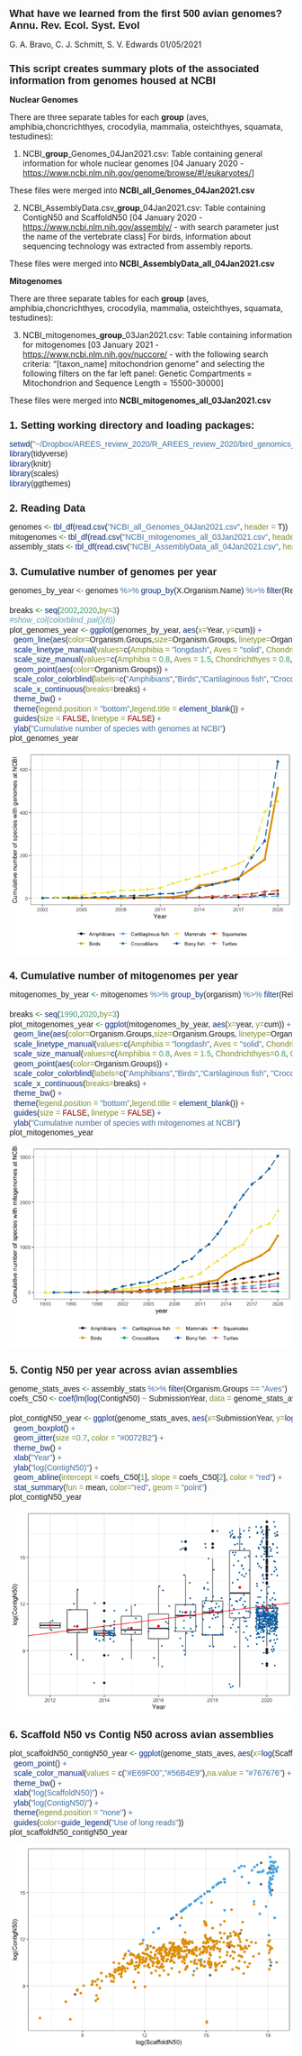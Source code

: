 What have we learned from the first 500 avian genomes? <br> Annu.
Rev. Ecol. Syst. Evol
================
G. A. Bravo, C. J. Schmitt, S. V. Edwards
01/05/2021

<style type="text/css">

body{ /* Normal  */
      font-size: 14px;
  }
td {  /* Table  */
  font-size: 10px;
}
h1.title {
  font-size: 22px;
  color: DarkBlue;
  font-family: Arial, Helvetica, sans-serif;
}
h1 { /* Header 1 */
  font-size: 18px;
  font-weight: bold;
  font-family: Arial, Helvetica, sans-serif;
}
h2 { /* Header 2 */
  font-size: 16px;
  font-family: Arial, Helvetica, sans-serif;
  font-style: oblique;
}
h3 { /* Header 3 */
  font-size: 14px;
  font-family: Arial, Helvetica, sans-serif;
  font-style: oblique;
}
code.r{ /* Code block */
    font-size: 14px;
    font-family: Arial, Helvetica, sans-serif;
    font-stretch: expanded;
}
pre { /* Code block - determines code spacing between lines */
    font-size: 14px;
    font-family: Arial, Helvetica, sans-serif;
}
</style>

# **This script creates summary plots of the associated information from genomes housed at NCBI**

**Nuclear Genomes**

There are three separate tables for each **group** (aves,
amphibia,choncrichthyes, crocodylia, mammalia, osteichthyes, squamata,
testudines):

1.  NCBI\_**group**\_Genomes\_04Jan2021.csv: Table containing general
    information for whole nuclear genomes \[04 January 2020 -
    <https://www.ncbi.nlm.nih.gov/genome/browse/#!/eukaryotes/>\]

These files were merged into **NCBI\_all\_Genomes\_04Jan2021.csv**

2.  NCBI\_AssemblyData.csv\_**group**\_04Jan2021.csv: Table containing
    ContigN50 and ScaffoldN50 \[04 January 2020 -
    <https://www.ncbi.nlm.nih.gov/assembly/> - with search parameter
    just the name of the vertebrate class\] For birds, information about
    sequencing technology was extracted from assembly reports.

These files were merged into **NCBI\_AssemblyData\_all\_04Jan2021.csv**

**Mitogenomes**

There are three separate tables for each **group** (aves,
amphibia,choncrichthyes, crocodylia, mammalia, osteichthyes, squamata,
testudines):

3.  NCBI\_mitogenomes\_**group**\_03Jan2021.csv: Table containing
    information for mitogenomes \[03 January 2021 -
    <https://www.ncbi.nlm.nih.gov/nuccore/> - with the following search
    criteria: “\[taxon\_name\] mitochondrion genome” and selecting the
    following filters on the far left panel: Genetic Compartments =
    Mitochondrion and Sequence Length = 15500-30000\]

These files were merged into
**NCBI\_mitogenomes\_all\_03Jan2021.csv**

# 1\. Setting working directory and loading packages:

``` r
setwd("~/Dropbox/AREES_review_2020/R_AREES_review_2020/bird_genomics_review/genome_stats_figure/")
library(tidyverse)
library(knitr)
library(scales)
library(ggthemes)
```

# 2\. Reading Data

``` r
genomes <- tbl_df(read.csv("NCBI_all_Genomes_04Jan2021.csv", header = T)) 
mitogenomes <- tbl_df(read.csv("NCBI_mitogenomes_all_03Jan2021.csv", header = T))
assembly_stats <- tbl_df(read.csv("NCBI_AssemblyData_all_04Jan2021.csv", header = T)) 
```

# 3\. Cumulative number of genomes per year

``` r
genomes_by_year <- genomes %>% group_by(X.Organism.Name) %>% filter(ReleaseOrder==min(ReleaseOrder)) %>% group_by(Year,Organism.Groups) %>% tally() %>% group_by(Organism.Groups) %>% mutate(cum=cumsum(n))

breaks <- seq(2002,2020,by=3)
#show_col(colorblind_pal()(8))
plot_genomes_year <- ggplot(genomes_by_year, aes(x=Year, y=cum)) +
  geom_line(aes(color=Organism.Groups,size=Organism.Groups, linetype=Organism.Groups)) +
  scale_linetype_manual(values=c(Amphibia = "longdash", Aves = "solid", Chondrichthyes= "longdash", Crocodylia = "longdash", Mammalia = "longdash", Osteichthyes = "longdash", Squamata = "longdash", Testudines = "longdash")) +
  scale_size_manual(values=c(Amphibia = 0.8, Aves = 1.5, Chondrichthyes = 0.8, Crocodylia = 0.8, Mammalia = 0.8, Osteichthyes = 0.8, Squamata = 0.8, Testudines = 0.8)) +
  geom_point(aes(color=Organism.Groups)) +
  scale_color_colorblind(labels=c("Amphibians","Birds","Cartilaginous fish", "Crocodilians", "Mammals", "Bony fish", "Squamates", "Turtles")) +
  scale_x_continuous(breaks=breaks) +
  theme_bw() +
  theme(legend.position = "bottom",legend.title = element_blank()) +
  guides(size = FALSE, linetype = FALSE) +
  ylab("Cumulative number of species with genomes at NCBI") 
plot_genomes_year
```

![](01_NCBI_Genome_Plots_files/figure-gfm/unnamed-chunk-3-1.png)<!-- -->

# 4\. Cumulative number of mitogenomes per year

``` r
mitogenomes_by_year <- mitogenomes %>% group_by(organism) %>% filter(ReleaseOrder==min(ReleaseOrder)) %>% group_by(year,Organism.Groups) %>% tally() %>% group_by(Organism.Groups) %>% mutate(cum=cumsum(n))

breaks <- seq(1990,2020,by=3)
plot_mitogenomes_year <- ggplot(mitogenomes_by_year, aes(x=year, y=cum)) +
  geom_line(aes(color=Organism.Groups,size=Organism.Groups, linetype=Organism.Groups)) +
  scale_linetype_manual(values=c(Amphibia = "longdash", Aves = "solid", Chondrichthyes= "longdash", Crocodylia = "longdash", Mammalia = "longdash", Osteichthyes = "longdash", Squamata = "longdash", Testudines = "longdash")) +
  scale_size_manual(values=c(Amphibia = 0.8, Aves = 1.5, Chondrichthyes=0.8, Crocodylia=0.8, Mammalia = 0.8, Osteichthyes=0.8, Squamata = 0.8, Testudines = 0.8)) +
  geom_point(aes(color=Organism.Groups)) +
  scale_color_colorblind(labels=c("Amphibians","Birds","Cartilaginous fish", "Crocodilians", "Mammals", "Bony fish", "Squamates", "Turtles")) +
  scale_x_continuous(breaks=breaks) +
  theme_bw() +
  theme(legend.position = "bottom",legend.title = element_blank()) +
  guides(size = FALSE, linetype = FALSE) +
  ylab("Cumulative number of species with mitogenomes at NCBI") 
plot_mitogenomes_year
```

![](01_NCBI_Genome_Plots_files/figure-gfm/unnamed-chunk-4-1.png)<!-- -->

# 5\. Contig N50 per year across avian assemblies

``` r
genome_stats_aves <- assembly_stats %>% filter(Organism.Groups == "Aves")
coefs_C50 <- coef(lm(log(ContigN50) ~ SubmissionYear, data = genome_stats_aves))

plot_contigN50_year <- ggplot(genome_stats_aves, aes(x=SubmissionYear, y=log(ContigN50), group = SubmissionYear)) +
  geom_boxplot() +
  geom_jitter(size =0.7, color = "#0072B2") +
  theme_bw() +
  xlab("Year") +
  ylab("log(ContigN50)") +
  geom_abline(intercept = coefs_C50[1], slope = coefs_C50[2], color = "red") +
  stat_summary(fun = mean, color="red", geom = "point")
plot_contigN50_year
```

![](01_NCBI_Genome_Plots_files/figure-gfm/unnamed-chunk-5-1.png)<!-- -->

# 6\. Scaffold N50 vs Contig N50 across avian assemblies

``` r
plot_scaffoldN50_contigN50_year <- ggplot(genome_stats_aves, aes(x=log(ScaffoldN50), y=log(ContigN50), color=long_reads)) +
  geom_point() +
  scale_color_manual(values = c("#E69F00","#56B4E9"),na.value = "#767676") +
  theme_bw() +
  xlab("log(ScaffoldN50)") +
  ylab("log(ContigN50)") +
  theme(legend.position = "none") +
  guides(color=guide_legend("Use of long reads"))
plot_scaffoldN50_contigN50_year
```

![](01_NCBI_Genome_Plots_files/figure-gfm/unnamed-chunk-6-1.png)<!-- -->
